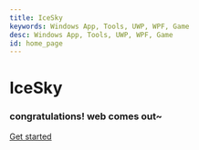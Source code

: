 ```yaml
---
title: IceSky
keywords: Windows App, Tools, UWP, WPF, Game
desc: Windows App, Tools, UWP, WPF, Game
id: home_page
---
```





<div>
    <h1><span>IceSky</span></h1>
    <h3>congratulations! web comes out~</h3>
</div>
<div id="big_btn_wrapper">
    <div class="big_btn">
        <a href="/get_started/zh/">Get started</a>
    </div>
</div>
